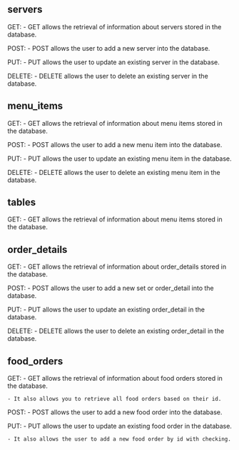 ## servers
GET:
    - GET allows the retrieval of information about servers stored in the database.

POST:
    - POST allows the user to add a new server into the database.

PUT:
    - PUT allows the user to update an existing server in the database.

DELETE:
    - DELETE allows the user to delete an existing server in the database.

## menu_items
GET:
    - GET allows the retrieval of information about menu items stored in the database.

POST:
    - POST allows the user to add a new menu item into the database.

PUT:
    - PUT allows the user to update an existing menu item in the database.

DELETE:
    - DELETE allows the user to delete an existing menu item in the database.

## tables
GET:
    - GET allows the retrieval of information about menu items stored in the database.

## order_details
GET:
    - GET allows the retrieval of information about order_details stored in the database.

POST:
    - POST allows the user to add a new set or order_detail into the database.

PUT:
    - PUT allows the user to update an existing order_detail in the database.

DELETE:
    - DELETE allows the user to delete an existing order_detail in the database.

## food_orders
GET:
    - GET allows the retrieval of information about food orders stored in the database.

    - It also allows you to retrieve all food orders based on their id.
    
POST:
    - POST allows the user to add a new food order into the database.

PUT:
    - PUT allows the user to update an existing food order in the database.

    - It also allows the user to add a new food order by id with checking.